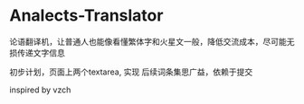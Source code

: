# Analects-Translator
论语翻译机，让普通人也能像看懂繁体字和火星文一般，降低交流成本，尽可能无损传递文字信息

初步计划，页面上两个textarea, 实现
后续词条集思广益，依赖于提交

inspired by vzch
